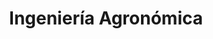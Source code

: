 ---
title: 'Ingeniería Agronómica'
description: 'Formación de ingenieros agrónomos especializados en la producción agrícola sostenible.'
nivel: 'Licenciatura'
curso: 'pregrado'
icon: 'Truck'
color: '#212121'
area: 'ciencias del agro y mar'
ubicacion: 'C.A. Ing. Rodolfo J. Bastidas, Municipios: San Francisco, Democracia, Federación, Dabajuro, Urumaco, Zamora, Mene Mauroa, Morón, Urachiche, Veroes, Bolívar'
---